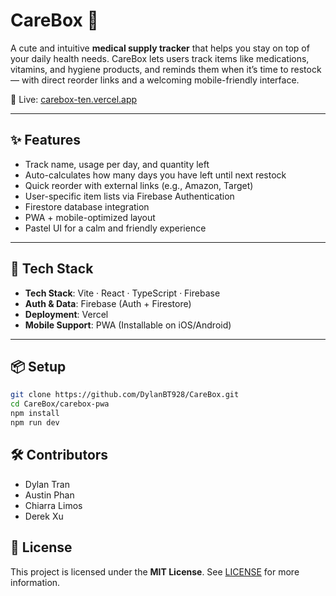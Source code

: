 # CareBox 💊 

A cute and intuitive **medical supply tracker** that helps you stay on top of your daily health needs. CareBox lets users track items like medications, vitamins, and hygiene products, and reminds them when it’s time to restock — with direct reorder links and a welcoming mobile-friendly interface.

🔗 Live: [carebox-ten.vercel.app](https://carebox-ten.vercel.app)

---

## ✨ Features

- Track name, usage per day, and quantity left
- Auto-calculates how many days you have left until next restock
- Quick reorder with external links (e.g., Amazon, Target)
- User-specific item lists via Firebase Authentication
- Firestore database integration
- PWA + mobile-optimized layout
- Pastel UI for a calm and friendly experience

---

## 🔧 Tech Stack

- **Tech Stack**: Vite · React · TypeScript · Firebase
- **Auth & Data**: Firebase (Auth + Firestore)
- **Deployment**: Vercel
- **Mobile Support**: PWA (Installable on iOS/Android)


---

## 📦 Setup

```bash
git clone https://github.com/DylanBT928/CareBox.git
cd CareBox/carebox-pwa
npm install
npm run dev
```

## 🛠️ Contributors

- Dylan Tran
- Austin Phan
- Chiarra Limos
- Derek Xu

## 📄 License

This project is licensed under the **MIT License**. See [LICENSE](./LICENSE) for more information.
